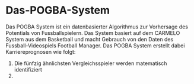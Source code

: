 # Das-POGBA-System
Das POGBA System ist ein datenbasierter Algorithmus zur Vorhersage des Potentials von Fussballspielern.
Das System basiert auf dem CARMELO System aus dem Basketball und macht Gebrauch von den Daten des Fussball-Videospiels Football Manager.
Das POGBA System erstellt dabei Karriereprognosen wie folgt:
1. Die fünfzig ähnlichsten Vergleichsspieler werden matematisch identifiziert
2. 
